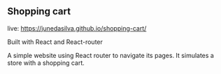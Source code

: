 ## Shopping cart

live: https://junedasilva.github.io/shopping-cart/

Built with React and React-router

A simple website using React router to navigate its pages.
It simulates a store with a shopping cart.
